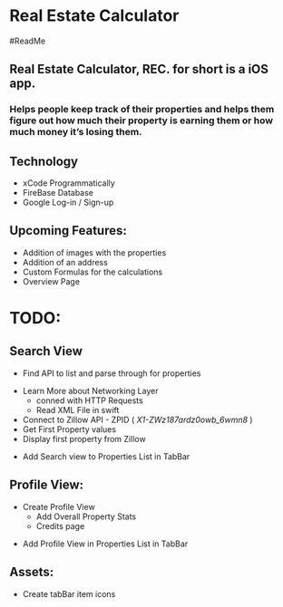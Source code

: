 # Real Estate Calculator
#ReadMe
## Real Estate Calculator, REC. for short is a iOS app.
### Helps people keep track of their properties and helps them figure out how much their property is earning them or how much money it’s losing them.

## Technology
* xCode Programmatically
* FireBase Database
* Google Log-in / Sign-up

## Upcoming Features:
* Addition of images with the properties
* Addition of an address
* Custom Formulas for the calculations
* Overview Page

# TODO:
## Search View
+ Find API to list and parse through for properties
- Learn More about Networking Layer
	- conned with HTTP Requests
	- Read XML File in swift
- Connect to Zillow API - ZPID ( *X1-ZWz187ardz0owb_6wmn8* )
- Get First Property values
- Display first property from Zillow
+ Add Search view to Properties List in TabBar

## Profile View:
- Create Profile View
	- Add Overall Property Stats
	- Credits page
+ Add Profile View in Properties List in TabBar

## Assets:
+ Create tabBar item icons
